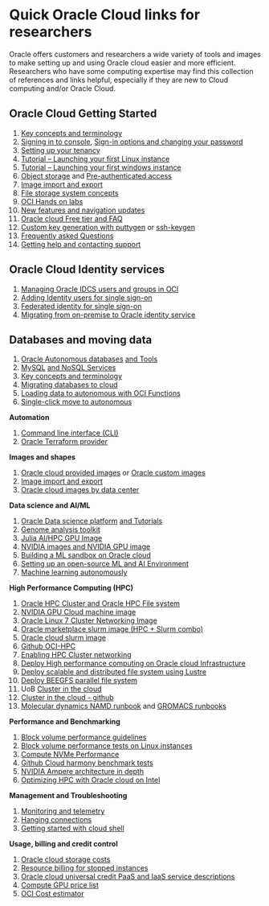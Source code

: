# Quick Oracle Cloud links for researchers

Oracle offers customers and researchers a wide variety of tools and images to make setting up and using Oracle cloud easier and more efficient.  Researchers who have some computing expertise may find this collection of references and links helpful, especially if they are new to Cloud computing and/or Oracle Cloud.

## Oracle Cloud Getting Started
1.	[Key concepts and terminology](https://docs.cloud.oracle.com/en-us/iaas/Content/GSG/Concepts/concepts.htm)
2.	[Signing in to console](https://docs.cloud.oracle.com/en-us/iaas/Content/GSG/Tasks/signingin.htm), [Sign-in options and changing your password](https://docs.cloud.oracle.com/en-us/iaas/Content/GSG/Tasks/changingyourpassword.htm)
3.	[Setting up your tenancy](https://docs.cloud.oracle.com/en-us/iaas/Content/GSG/Concepts/settinguptenancy.htm)
4.	[Tutorial – Launching your first Linux instance](https://docs.cloud.oracle.com/en-us/iaas/Content/GSG/Reference/overviewworkflow.htm)
5.	[Tutorial – Launching your first windows instance](https://docs.cloud.oracle.com/en-us/iaas/Content/GSG/Reference/overviewworkflowforWindows.htm)
6.	[Object storage](https://docs.cloud.oracle.com/en-us/iaas/Content/GSG/Tasks/addingbuckets.htm) and [Pre-authenticated access](https://docs.cloud.oracle.com/en-us/iaas/Content/Object/Tasks/usingpreauthenticatedrequests.htm?Highlight=pre-authenticated%20request)
7.	[Image import and export](https://docs.cloud.oracle.com/en-us/iaas/Content/Compute/Tasks/imageimportexport.htm)
8.	[File storage system concepts](https://docs.cloud.oracle.com/en-us/iaas/Content/File/Concepts/filestorageoverview.htm#concepts)
9.	[OCI Hands on labs](https://oracle.github.io/learning-library/oci-library/)
10.	[New features and navigation updates](https://docs.cloud.oracle.com/en-us/iaas/Content/GSG/Reference/unifiedconsoletaskmapping.htm)
11.	[Oracle cloud Free tier and FAQ](https://docs.cloud.oracle.com/en-us/iaas/Content/FreeTier/faq.htm?Highlight=Oracle%20cloud%20free%20tier)
12.	[Custom key generation with puttygen](https://www.ssh.com/ssh/putty/windows/puttygen) or [ssh-keygen](https://www.ssh.com/ssh/keygen/)
13.	[Frequently asked Questions](https://docs.cloud.oracle.com/en-us/iaas/Content/GSG/Reference/faq.htm)
14.	[Getting help and contacting support](https://docs.cloud.oracle.com/en-us/iaas/Content/GSG/Tasks/contactingsupport.htm)

## Oracle Cloud Identity services
1. [Managing Oracle IDCS users and groups in OCI](https://docs.cloud.oracle.com/en-us/iaas/Content/Identity/Tasks/addingidcsusersandgroups.htm)
2. [Adding Identity users for single sign-on](https://docs.cloud.oracle.com/en-us/iaas/Content/GSG/Tasks/addingusers.htm)
3. [Federated identity for single sign-on](https://docs.oracle.com/en/solutions/fed-sso-options-cloud-customers/index.html#GUID-E61A0BEF-25BC-4DDB-85E6-D5E78BD260A9)
4. [Migrating from on-premise to Oracle identity service](https://docs.oracle.com/en/solutions/migrate-access-management-to-identity-cloud/index.html#GUID-3EC0C9F3-E846-4C31-BBC9-4D7036E8B0E1)

## Databases and moving data
1.	[Oracle Autonomous databases](https://docs.cloud.oracle.com/en-us/iaas/Content/Database/Concepts/adboverview.htm)
    [and Tools](https://docs.cloud.oracle.com/en-us/iaas/Content/Database/Tasks/adbtools.htm)
2.  [MySQL](https://docs.cloud.oracle.com/en-us/iaas/mysql-database/doc/overview-mysql-database-service.html)
    [and
    NoSQL Services](https://docs.cloud.oracle.com/en-us/iaas/nosql-database/doc/nosql-database-cloud.html)
3.  [Key concepts and
    terminology](https://docs.cloud.oracle.com/en-us/iaas/Content/GSG/Concepts/concepts.htm)
4.  [Migrating databases to
    cloud](https://docs.cloud.oracle.com/en-us/iaas/Content/Database/Tasks/migrating.htm)
5.  [Loading data to autonomous with OCI
    Functions](https://docs.oracle.com/en/solutions/serverless-dataload-adw/index.html#GUID-7AB1A8CD-0A8B-4C95-BBC9-E553647C23B6)
6.  [Single-click move to
    autonomous](https://docs.oracle.com/en/solutions/migrate-to-autonomous-database-with-mv-to-adb/index.html#GUID-0B1F5F69-9FCC-43EC-BD81-8091B94D935E)

**Automation**
1.  [Command line
    interface (CLI)](https://docs.cloud.oracle.com/en-us/iaas/Content/GSG/Tasks/gettingstartedwiththeCLI.htm)
2.  [Oracle Terraform
    provider](https://docs.cloud.oracle.com/en-us/iaas/Content/API/SDKDocs/terraformgetstarted.htm)

**Images and shapes**
1.  [Oracle cloud provided
    images](https://docs.cloud.oracle.com/en-us/iaas/images/) or [Oracle
    custom
    images](https://docs.cloud.oracle.com/en-us/iaas/Content/Compute/Tasks/managingcustomimages.htm)
2.  [Image import and
    export](https://docs.cloud.oracle.com/en-us/iaas/Content/Compute/Tasks/imageimportexport.htm)
3.  [Oracle cloud images by data
    center](https://docs.cloud.oracle.com/en-us/iaas/images/image/eed114e5-cc64-4b02-ad54-c79c7e5b3605/)

**Data science and AI/ML**
1.  [Oracle Data science
    platform](https://docs.cloud.oracle.com/en-us/iaas/data-science/using/overview.htm)
    [and
    Tutorials](https://docs.cloud.oracle.com/en-us/iaas/data-science/data-science-tutorial/get-started.htm)
2.  [Genome analysis
    toolkit](https://console.us-ashburn-1.oraclecloud.com/marketplace/application/81390072/usageInformation)
3.  [Julia AI/HPC GPU
    Image](https://console.us-ashburn-1.oraclecloud.com/marketplace/application/79537675/usageInformation)
4.  [NVIDIA images and NVIDIA GPU
    image](https://console.us-ashburn-1.oraclecloud.com/marketplace/application/54854361/usageInformation)
5.  [Building a ML sandbox on Oracle
    cloud](https://docs.oracle.com/en/solutions/machine-learning-sandbox/index.html#GUID-5D9E4043-F6E4-4015-84E7-E7906F048FEE)
6.  [Setting up an open-source ML and AI
    Environment](https://docs.oracle.com/en/solutions/data-science-oci/index.html#GUID-86F3DC92-949D-410E-9520-5C322B7BE24D)
7.  [Machine learning
    autonomously](https://blogs.oracle.com/datascience/machine-learning-autonomously-v2)

**High Performance Computing (HPC)**
1.  [Oracle HPC
    Cluster and ](https://cloudmarketplace.oracle.com/marketplace/en_US/listing/67628143)[Oracle
    HPC File
    system](https://cloudmarketplace.oracle.com/marketplace/en_US/listing/75560175)
2.  [NVIDIA GPU Cloud machine
    image](https://cloudmarketplace.oracle.com/marketplace/en_US/listing/54854361)
3.  [Oracle Linux 7 Cluster Networking
    Image](https://cloudmarketplace.oracle.com/marketplace/en_US/listing/63394796)
4.  [Oracle marketplace slurm image (HPC + Slurm
    combo)](https://cloudmarketplace.oracle.com/marketplace/en_US/listing/67628143) 
5.  [Oracle cloud slurm
    image](https://github.com/oracle-quickstart/oci-slurm)
6.  [Github OCI-HPC](https://github.com/oci-hpc)
7.  [Enabling HPC Cluster
    networking](https://blogs.oracle.com/cloud-infrastructure/running-applications-on-oracle-cloud-using-cluster-networking)
8.  [Deploy High performance computing on Oracle cloud
    Infrastructure](https://docs.oracle.com/en/solutions/deploy-hpc-on-oci/index.html#GUID-F216B94E-33C5-44A6-92F8-2DE1E5880242)
9.  [Deploy scalable and distributed file system using
    Lustre](https://docs.oracle.com/en/solutions/deploy-lustre-fs/index.html#GUID-34A915EF-9A45-4848-93F1-B9B7363BCB2C)
10. [Deploy BEEGFS parallel file
    system](https://docs.oracle.com/en/solutions/deploy-beegfs/index.html#GUID-61DDEA18-1EEA-47B1-903C-57EBA3CACC4D)
11. UoB [Cluster in the
    cloud](https://cluster-in-the-cloud.readthedocs.io/en/latest/)
12. [Cluster in the cloud -
    github](https://github.com/clusterinthecloud/docs)
13. [Molecular dynamics NAMD
    runbook](https://github.com/oci-hpc/oci-hpc-runbook-namd) and [GROMACS
    runbooks](https://github.com/oci-hpc/oci-hpc-runbook-gromacs)

**Performance and Benchmarking**
1.  [Block volume performance
    guidelines](https://docs.cloud.oracle.com/en-us/iaas/Content/Block/Concepts/blockvolumeperformance.htm)
2.  [Block volume performance tests on Linux
    instances](https://docs.cloud.oracle.com/en-us/iaas/Content/Block/References/samplefiocommandslinux.htm)
3.  [Compute NVMe
    Performance](https://docs.cloud.oracle.com/en-us/iaas/Content/Compute/Concepts/computeperformance.htm?Highlight=NVME%20performance)
4.  [Github Cloud harmony benchmark
    tests](https://github.com/cloudharmony/block-storage)
5.  [NVIDIA Ampere architecture in
    depth](https://developer.nvidia.com/blog/nvidia-ampere-architecture-in-depth/#:~:text=The%20larger%20and%20faster%20L1,programmability%20and%20reduce%20software%20complexity.)
6.  [Optimizing HPC with Oracle cloud on Intel](https://blogs.oracle.com/cloud-infrastructure/optimize-your-high-performance-computing-with-oracle-cloud-on-intel)

**Management and Troubleshooting**
1.  [Monitoring and telemetry](https://docs.cloud.oracle.com/en-us/iaas/Content/Monitoring/Concepts/monitoringoverview.htm)
2.  [Hanging connections](https://docs.cloud.oracle.com/en-us/iaas/Content/Network/Troubleshoot/connectionhang.htm)
3.  [Getting started with cloud shell](https://docs.cloud.oracle.com/en-us/iaas/Content/API/Concepts/cloudshellgettingstarted.htm)

**Usage, billing and credit control**
1.  [Oracle cloud storage costs](https://www.oracle.com/cloud/storage/pricing.html)
2.  [Resource billing for stopped instances](https://docs.cloud.oracle.com/en-us/iaas/Content/Compute/Tasks/restartinginstance.htm#resource-billing)
3.  [Oracle cloud universal credit PaaS and IaaS service descriptions](http://www.oracle.com/us/corporate/contracts/paas-iaas-universal-credits-3940775.pdf)
4.  [Compute GPU price list](https://www.oracle.com/cloud/price-list.html#compute-gpu)
5.  [OCI Cost estimator](https://www.oracle.com/cloud/cost-estimator.html)
